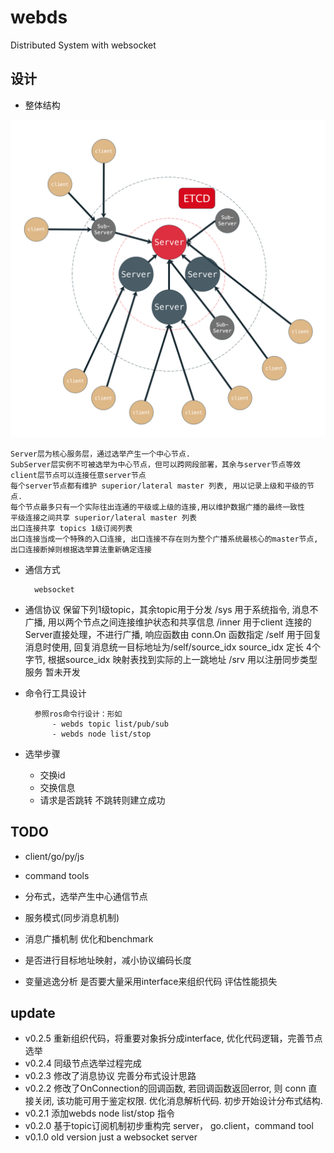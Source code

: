 # webds
Distributed System with websocket

## 设计

- 整体结构

![](doc/webds.png)

    Server层为核心服务层，通过选举产生一个中心节点.
    SubServer层实例不可被选举为中心节点，但可以跨网段部署，其余与server节点等效
    client层节点可以连接任意server节点
    每个server节点都有维护 superior/lateral master 列表, 用以记录上级和平级的节点.
    每个节点最多只有一个实际往出连通的平级或上级的连接,用以维护数据广播的最终一致性
    平级连接之间共享 superior/lateral master 列表
    出口连接共享 topics 1级订阅列表
    出口连接当成一个特殊的入口连接, 出口连接不存在则为整个广播系统最核心的master节点,出口连接断掉则根据选举算法重新确定连接

- 通信方式

        websocket

- 通信协议
        保留下列1级topic，其余topic用于分发
            /sys   用于系统指令, 消息不广播, 用以两个节点之间连接维护状态和共享信息
            /inner 用于client 连接的Server直接处理，不进行广播, 响应函数由 conn.On 函数指定
            /self  用于回复消息时使用, 回复消息统一目标地址为/self/source_idx
                   source_idx 定长 4个字节, 根据source_idx 映射表找到实际的上一跳地址
            /srv   用以注册同步类型服务 暂未开发

- 命令行工具设计

        参照ros命令行设计：形如
            - webds topic list/pub/sub
            - webds node list/stop

- 选举步骤
    - 交换id
    - 交换信息
    - 请求是否跳转 不跳转则建立成功
        
## TODO

- client/go/py/js

- command tools

- 分布式，选举产生中心通信节点

- 服务模式(同步消息机制)

- 消息广播机制 优化和benchmark

- 是否进行目标地址映射，减小协议编码长度

- 变量逃逸分析 是否要大量采用interface来组织代码 评估性能损失

## update

- v0.2.5 重新组织代码，将重要对象拆分成interface, 优化代码逻辑，完善节点选举
- v0.2.4 同级节点选举过程完成
- v0.2.3 修改了消息协议 完善分布式设计思路
- v0.2.2 修改了OnConnection的回调函数, 若回调函数返回error, 则 conn 直接关闭, 该功能可用于鉴定权限. 优化消息解析代码. 初步开始设计分布式结构.
- v0.2.1 添加webds node list/stop 指令
- v0.2.0 基于topic订阅机制初步重构完 server， go.client，command tool
- v0.1.0 old version just a websocket server
